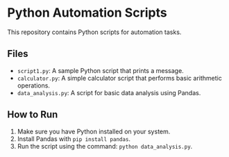 # Python Automation Scripts

This repository contains Python scripts for automation tasks.

## Files

- `script1.py`: A sample Python script that prints a message.
- `calculator.py`: A simple calculator script that performs basic arithmetic operations.
- `data_analysis.py`: A script for basic data analysis using Pandas.

## How to Run

1. Make sure you have Python installed on your system.
2. Install Pandas with `pip install pandas`.
3. Run the script using the command: `python data_analysis.py`.
